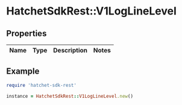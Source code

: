 # HatchetSdkRest::V1LogLineLevel

## Properties

| Name | Type | Description | Notes |
| ---- | ---- | ----------- | ----- |

## Example

```ruby
require 'hatchet-sdk-rest'

instance = HatchetSdkRest::V1LogLineLevel.new()
```


